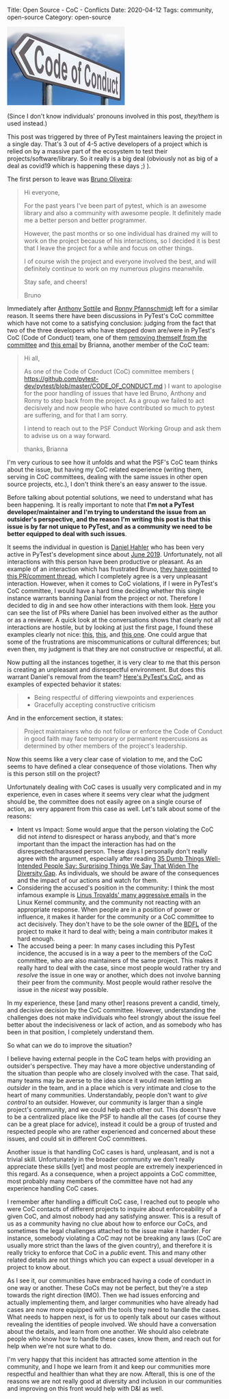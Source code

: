 Title: Open Source - CoC - Conflicts
Date: 2020-04-12
Tags: community, open-source
Category: open-source

[![CoC](files/img/code-of-conduct1-min.jpg)](https://www.stalawfirm.com/en/news/view/jordanian-code-of-conduct.html)

(Since I don't know individuals' pronouns involved in this post, _they/them_ is
used instead.)


This post was triggered by three of PyTest maintainers leaving the project in a
single day. That's 3 out of 4-5 active developers of a project which is relied
on by a massive part of the ecosystem to test their projects/software/library.
So it really is a big deal (obviously not as big of a deal as covid19 which is
happening these days ;) ).

The first person to leave was [Bruno
Oliveira](https://mail.python.org/pipermail/pytest-dev/2020-April/004939.html):

> Hi everyone,
> 
> For the past years I've been part of pytest, which is an awesome library
> and also a community with awesome people. It definitely made me a better
> person and better programmer.
> 
> However, the past months or so one individual has drained my will to work
> on the project because of his interactions, so I decided it is best that I
> leave the project for a while and focus on other things.
>
> I of course wish the project and everyone involved the best, and will
> definitely continue to work on my numerous plugins meanwhile.
>
> Stay safe, and cheers!
>
> Bruno

Immediately after [Anthony
Sottile](https://mail.python.org/pipermail/pytest-dev/2020-April/004940.html)
and [Ronny
Pfannschmidt](https://mail.python.org/pipermail/pytest-dev/2020-April/004941.html)
left for a similar reason. It seems there have been discussions in PyTest's CoC
committee which have not come to a satisfying conclusion: judging from the fact
that two of the three developers who have stepped down are/were in PyTest's CoC
(Code of Conduct) team, one of them [removing themself from the
committee](https://github.com/pytest-dev/pytest/pull/6857) and [this
email](https://mail.python.org/pipermail/pytest-dev/2020-April/004945.html) by
Brianna, another member of the CoC team:

> Hi all,
>
> As one of the Code of Conduct (CoC) committee members (
> https://github.com/pytest-dev/pytest/blob/master/CODE_OF_CONDUCT.md ) I
> want to apologise for the poor handling of issues that have led Bruno,
> Anthony and Ronny to step back from the project. As a group we failed to
> act decisively and now people who have contributed so much to pytest are
> suffering, and for that I am sorry.
>
> I intend to reach out to the PSF Conduct Working Group and ask them to
> advise us on a way forward.
>
> thanks,
> Brianna

I'm very curious to see how it unfolds and what the PSF's CoC team thinks about
the issue, but having my CoC related experience (writing them, serving in CoC
committees, dealing with the same issues in other open source projects, etc.),
I don't think there's an easy answer to the issue.

Before talking about potential solutions, we need to understand what has been
happening. It is really important to note that __I'm not a PyTest
developer/maintainer and I'm trying to understand the issue from an outsider's
perspective, and the reason I'm writing this post is that this issue is by far
not unique to PyTest, and as a community we need to be better equipped to deal
with such issues__. 

It seems the individual in question is [Daniel
Hahler](https://github.com/blueyed) who has been very active in PyTest's
development since about [June
2019](https://github.com/pytest-dev/pytest/graphs/contributors?from=2017-04-22&to=2020-04-11&type=c).
Unfortunately, not all interactions with this person have been productive or
pleasant. As an example of an interaction which has frustrated Bruno, [they
have pointed](https://twitter.com/nicoddemus/status/1248946262453424130?s=20)
to [this PR/comment
thread](https://github.com/pytest-dev/pytest/pull/6663#discussion_r375763028),
which I completely agree is a very unpleasant interaction. However, when it
comes to CoC violations, if I were in PyTest's CoC committee, I would have a
hard time deciding whether this single instance warrants banning Danial from
the project or not. Therefore I decided to dig in and see how other
interactions with them look.
[Here](https://github.com/pytest-dev/pytest/pulls?q=is%3Apr+is%3Aopen+involves%3Ablueyed)
you can see the list of PRs where Daniel has been involved either as the author
or as a reviewer. A quick look at the conversations shows that clearly not all
interactions are hostile, but by looking at just the first page, I found these
examples clearly not nice:
[this](https://github.com/pytest-dev/pytest/pull/7029),
[this](https://github.com/pytest-dev/pytest/pull/6934), and [this
one](https://github.com/pytest-dev/pytest/pull/6840). One could argue that some
of the frustrations are miscommunications or cultural differences; but even
then, my judgment is that they are not constructive or respectful, at all.

Now putting all the instances together, it is very clear to me that this person
is creating an unpleasant and disrespectful environment. But does this warrant
Daniel's removal from the team? [Here's PyTest's
CoC](https://github.com/pytest-dev/pytest/blob/master/CODE_OF_CONDUCT.md), and
as examples of expected behavior it states:

> - Being respectful of differing viewpoints and experiences
> - Gracefully accepting constructive criticism

And in the enforcement section, it states:

> Project maintainers who do not follow or enforce the Code of Conduct in good
> faith may face temporary or permanent repercussions as determined by other
> members of the project's leadership.

Now this seems like a very clear case of violation to me, and the CoC seems to
have defined a clear consequence of those violations. Then why is this person
still on the project?

Unfortunately dealing with CoC cases is usually very complicated and in my
experience, even in cases where it seems very clear what the judgment should
be, the committee does not easily agree on a single course of action, as very
apparent from this case as well. Let's talk about some of the reasons:

- Intent vs Impact: Some would argue that the person violating the CoC did not
  _intend_ to disrespect or harass anybody, and that's more important than the
  impact the interaction has had on the disrespected/harassed person. These
  days I personally don't really agree with the argument, especially after
  reading [35 Dumb Things Well-Intended People Say: Surprising Things We Say
  That Widen The Diversity
  Gap](https://www.goodreads.com/book/show/4455729-35-dumb-things-well-intended-people-say).
  As individuals, we should be aware of the consequences and the impact of our
  actions and watch for them.
- Considering the accused's position in the community: I think the most
  infamous example is [Linus Trovalds' many aggressive
  emails](https://arstechnica.com/information-technology/2013/02/linus-torvalds-i-will-not-change-linux-to-deep-throat-microsoft/)
  in the Linux Kernel community, and the community not reacting with an
  appropriate response. When people are in a position of power or influence, it
  makes it harder for the community or a CoC committee to act decisively. They
  don't have to be the sole owner of the
  [BDFL](https://en.wikipedia.org/wiki/Benevolent_dictator_for_life) of the
  project to make it hard to deal with; being a main contributor makes it hard
  enough.
- The accused being a peer: In many cases including this PyTest incidence, the
  accused is in a way a peer to the members of the CoC committee, who are also
  maintainers of the same project. This makes it really hard to deal with the
  case, since most people would rather try and _resolve_ the issue in one way
  or another, which does not involve banning their peer from the community.
  Most people would rather resolve the issue in the _nicest_ way possible.


In my experience, these [and many other] reasons prevent a candid, timely, and
decisive decision by the CoC committee. However, understanding the challenges
does not make individuals who feel strongly about the issue feel better about
the indecisiveness or lack of action, and as somebody who has been in that
position, I completely understand them.

So what can we do to improve the situation?

I believe having external people in the CoC team helps with providing an
outsider's perspective. They may have a more objective understanding of the
situation than people who are closely involved with the case. That said, many
teams may be averse to the idea since it would mean letting an _outsider_
in the team, and in a place which is very intimate and close to the heart of
many communities. Understandably, people don't want to _give control_ to an
outsider. However, our community is larger than a single project's community,
and we could help each other out. This doesn't have to be a centralized place
like the PSF to handle all the cases (of course they can be a great place for
advice), instead it could be a group of trusted and respected people who are
rather experienced and concerned about these issues, and could sit in different
CoC committees.

Another issue is that handling CoC cases is hard, unpleasant, and is not a
trivial skill. Unfortunately in the broader community we don't really
appreciate these skills [yet] and most people are extremely inexperienced in
this regard. As a consequence, when a project appoints a CoC committee, most
probably many members of the committee have not had any experience handling CoC
cases.

I remember after handling a difficult CoC case, I reached out to people who
were CoC contacts of different projects to inquire about enforceability of a
given CoC, and almost nobody had any satisfying answer. This is a result of us
as a community having no clue about how to enforce our CoCs, and sometimes the
legal challenges attached to the issue make it harder. For instance,
somebody violating a CoC may not be breaking any laws (CoC are usually more
strict than the laws of the given country), and therefore it is really tricky
to enforce that CoC in a _public_ event. This and many other related details
are not things which you can expect a usual developer in a project to know
about.

As I see it, our communities have embraced having a code of conduct in one way
or another. These CoCs may not be perfect, but they're a step towards the right
direction (IMO). Then we had issues enforcing and actually implementing them,
and larger communities who have already had cases are now more equipped with
the tools they need to handle the cases. What needs to happen next, is for us
to openly talk about our cases without revealing the identities of people
involved. We should have a conversation about the details, and learn from one
another. We should also celebrate people who know how to handle these cases,
know them, and reach out for help when we're not sure what to do.

I'm very happy that this incident has attracted some attention in the
community, and I hope we learn from it and keep our communities more respectful
and healthier than what they are now. Afterall, this is one of the reasons we
are not really good at diversity and inclusion in our communities and improving
on this front would help with D&I as well.
